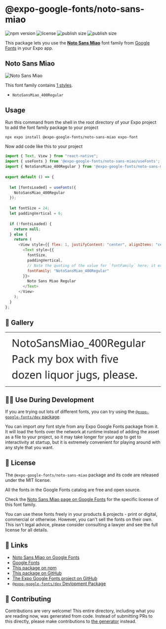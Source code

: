 # @expo-google-fonts/noto-sans-miao

![npm version](https://flat.badgen.net/npm/v/@expo-google-fonts/noto-sans-miao)
![license](https://flat.badgen.net/github/license/expo/google-fonts)
![publish size](https://flat.badgen.net/packagephobia/install/@expo-google-fonts/noto-sans-miao)
![publish size](https://flat.badgen.net/packagephobia/publish/@expo-google-fonts/noto-sans-miao)

This package lets you use the [**Noto Sans Miao**](https://fonts.google.com/specimen/Noto+Sans+Miao) font family from [Google Fonts](https://fonts.google.com/) in your Expo app.

## Noto Sans Miao

![Noto Sans Miao](./font-family.png)

This font family contains [1 styles](#-gallery).

- `NotoSansMiao_400Regular`

## Usage

Run this command from the shell in the root directory of your Expo project to add the font family package to your project

```sh
npx expo install @expo-google-fonts/noto-sans-miao expo-font
```

Now add code like this to your project

```js
import { Text, View } from "react-native";
import { useFonts } from '@expo-google-fonts/noto-sans-miao/useFonts';
import { NotoSansMiao_400Regular } from '@expo-google-fonts/noto-sans-miao/400Regular';

export default () => {

  let [fontsLoaded] = useFonts({
    NotoSansMiao_400Regular
  });

  let fontSize = 24;
  let paddingVertical = 6;

  if (!fontsLoaded) {
    return null;
  } else {
    return (
      <View style={{ flex: 1, justifyContent: "center", alignItems: "center" }}>
        <Text style={{
          fontSize,
          paddingVertical,
          // Note the quoting of the value for `fontFamily` here; it expects a string!
          fontFamily: "NotoSansMiao_400Regular"
        }}>
          Noto Sans Miao Regular
        </Text>
      </View>
    );
  }
};
```

## 🔡 Gallery


||||
|-|-|-|
|![NotoSansMiao_400Regular](./400Regular/NotoSansMiao_400Regular.ttf.png)||||


## 👩‍💻 Use During Development

If you are trying out lots of different fonts, you can try using the [`@expo-google-fonts/dev` package](https://github.com/expo/google-fonts/tree/master/font-packages/dev#readme).

You can import _any_ font style from any Expo Google Fonts package from it. It will load the fonts over the network at runtime instead of adding the asset as a file to your project, so it may take longer for your app to get to interactivity at startup, but it is extremely convenient for playing around with any style that you want.


## 📖 License

The `@expo-google-fonts/noto-sans-miao` package and its code are released under the MIT license.

All the fonts in the Google Fonts catalog are free and open source.

Check the [Noto Sans Miao page on Google Fonts](https://fonts.google.com/specimen/Noto+Sans+Miao) for the specific license of this font family.

You can use these fonts freely in your products & projects - print or digital, commercial or otherwise. However, you can't sell the fonts on their own. This isn't legal advice, please consider consulting a lawyer and see the full license for all details.

## 🔗 Links

- [Noto Sans Miao on Google Fonts](https://fonts.google.com/specimen/Noto+Sans+Miao)
- [Google Fonts](https://fonts.google.com/)
- [This package on npm](https://www.npmjs.com/package/@expo-google-fonts/noto-sans-miao)
- [This package on GitHub](https://github.com/expo/google-fonts/tree/master/font-packages/noto-sans-miao)
- [The Expo Google Fonts project on GitHub](https://github.com/expo/google-fonts)
- [`@expo-google-fonts/dev` Devlopment Package](https://github.com/expo/google-fonts/tree/master/font-packages/dev)

## 🤝 Contributing

Contributions are very welcome! This entire directory, including what you are reading now, was generated from code. Instead of submitting PRs to this directly, please make contributions to [the generator](https://github.com/expo/google-fonts/tree/master/packages/generator) instead.

